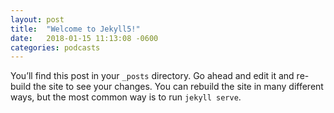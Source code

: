 ```yaml
---
layout: post
title:  "Welcome to Jekyll5!"
date:   2018-01-15 11:13:08 -0600
categories: podcasts
---
```

You’ll find this post in your `_posts` directory. Go ahead and edit it and re-build the site to see your changes. You can rebuild the site in many different ways, but the most common way is to run `jekyll serve`.